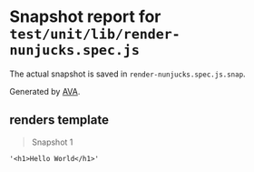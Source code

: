 # Snapshot report for `test/unit/lib/render-nunjucks.spec.js`

The actual snapshot is saved in `render-nunjucks.spec.js.snap`.

Generated by [AVA](https://avajs.dev).

## renders template

> Snapshot 1

    '<h1>Hello World</h1>'
